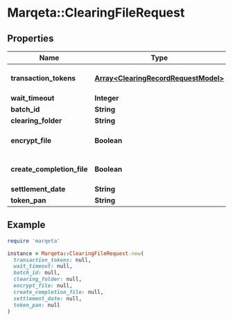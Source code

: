 # Marqeta::ClearingFileRequest

## Properties

| Name | Type | Description | Notes |
| ---- | ---- | ----------- | ----- |
| **transaction_tokens** | [**Array&lt;ClearingRecordRequestModel&gt;**](ClearingRecordRequestModel.md) | A list of &#39;clearing_transaction_request&#39; items |  |
| **wait_timeout** | **Integer** | Timeout in seconds | [optional] |
| **batch_id** | **String** | A string representing batch ID | [optional] |
| **clearing_folder** | **String** |  | [optional] |
| **encrypt_file** | **Boolean** |  | [optional][default to false] |
| **create_completion_file** | **Boolean** |  | [optional][default to false] |
| **settlement_date** | **String** |  | [optional] |
| **token_pan** | **String** |  | [optional] |

## Example

```ruby
require 'marqeta'

instance = Marqeta::ClearingFileRequest.new(
  transaction_tokens: null,
  wait_timeout: null,
  batch_id: null,
  clearing_folder: null,
  encrypt_file: null,
  create_completion_file: null,
  settlement_date: null,
  token_pan: null
)
```

